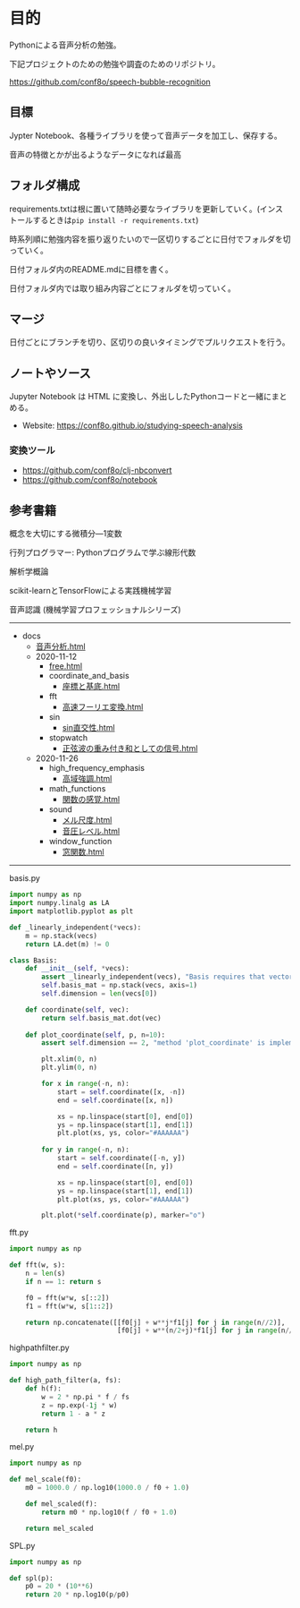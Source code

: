 ﻿# 目的

Pythonによる音声分析の勉強。

下記プロジェクトのための勉強や調査のためのリポジトリ。

https://github.com/conf8o/speech-bubble-recognition

## 目標

Jypter Notebook、各種ライブラリを使って音声データを加工し、保存する。

音声の特徴とかが出るようなデータになれば最高

## フォルダ構成

requirements.txtは根に置いて随時必要なライブラリを更新していく。(インストールするときは`pip install -r requirements.txt`)

時系列順に勉強内容を振り返りたいので一区切りするごとに日付でフォルダを切っていく。

日付フォルダ内のREADME.mdに目標を書く。

日付フォルダ内では取り組み内容ごとにフォルダを切っていく。

## マージ

日付ごとにブランチを切り、区切りの良いタイミングでプルリクエストを行う。

## ノートやソース

Jupyter Notebook は HTML に変換し、外出ししたPythonコードと一緒にまとめる。

* Website: https://conf8o.github.io/studying-speech-analysis

### 変換ツール

* https://github.com/conf8o/clj-nbconvert
* https://github.com/conf8o/notebook

## 参考書籍

概念を大切にする微積分―1変数

行列プログラマー: Pythonプログラムで学ぶ線形代数

解析学概論

scikit-learnとTensorFlowによる実践機械学習

音声認識 (機械学習プロフェッショナルシリーズ) 

---

* docs
    * [音声分析.html](.\音声分析.html)
    * 2020-11-12
        * [free.html](.\2020-11-12\free.html)
        * coordinate_and_basis
            * [座標と基底.html](.\2020-11-12\coordinate_and_basis\座標と基底.html)
        * fft
            * [高速フーリエ変換.html](.\2020-11-12\fft\高速フーリエ変換.html)
        * sin
            * [sin直交性.html](.\2020-11-12\sin\sin直交性.html)
        * stopwatch
            * [正弦波の重み付き和としての信号.html](.\2020-11-12\stopwatch\正弦波の重み付き和としての信号.html)
    * 2020-11-26
        * high_frequency_emphasis
            * [高域強調.html](.\2020-11-26\high_frequency_emphasis\高域強調.html)
        * math_functions
            * [関数の感覚.html](.\2020-11-26\math_functions\関数の感覚.html)
        * sound
            * [メル尺度.html](.\2020-11-26\sound\メル尺度.html)
            * [音圧レベル.html](.\2020-11-26\sound\音圧レベル.html)
        * window_function
            * [窓関数.html](.\2020-11-26\window_function\窓関数.html)

---

basis.py
```py
import numpy as np
import numpy.linalg as LA
import matplotlib.pyplot as plt

def _linearly_independent(*vecs):
    m = np.stack(vecs)
    return LA.det(m) != 0

class Basis:
    def __init__(self, *vecs):
        assert _linearly_independent(vecs), "Basis requires that vectors are each linearly independent."
        self.basis_mat = np.stack(vecs, axis=1)
        self.dimension = len(vecs[0])

    def coordinate(self, vec):
        return self.basis_mat.dot(vec)
    
    def plot_coordinate(self, p, n=10):
        assert self.dimension == 2, "method 'plot_coordinate' is implemented for only 2-dimension."

        plt.xlim(0, n)
        plt.ylim(0, n)

        for x in range(-n, n):
            start = self.coordinate([x, -n])
            end = self.coordinate([x, n])

            xs = np.linspace(start[0], end[0])
            ys = np.linspace(start[1], end[1])
            plt.plot(xs, ys, color="#AAAAAA")
            
        for y in range(-n, n):
            start = self.coordinate([-n, y])
            end = self.coordinate([n, y])

            xs = np.linspace(start[0], end[0])
            ys = np.linspace(start[1], end[1])
            plt.plot(xs, ys, color="#AAAAAA")

        plt.plot(*self.coordinate(p), marker="o")

```

fft.py
```py
import numpy as np

def fft(w, s):
    n = len(s)
    if n == 1: return s

    f0 = fft(w*w, s[::2])
    f1 = fft(w*w, s[1::2])

    return np.concatenate([[f0[j] + w**j*f1[j] for j in range(n//2)],
                           [f0[j] + w**(n/2+j)*f1[j] for j in range(n//2)]])
```

highpathfilter.py
```py
import numpy as np

def high_path_filter(a, fs):
    def h(f):
        w = 2 * np.pi * f / fs
        z = np.exp(-1j * w)
        return 1 - a * z

    return h

```

mel.py
```py
import numpy as np

def mel_scale(f0):
    m0 = 1000.0 / np.log10(1000.0 / f0 + 1.0)

    def mel_scaled(f):
        return m0 * np.log10(f / f0 + 1.0)

    return mel_scaled
```

SPL.py
```py
import numpy as np

def spl(p):
    p0 = 20 * (10**6)
    return 20 * np.log10(p/p0)

```
